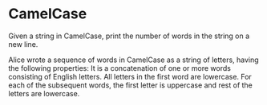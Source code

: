 # CamelCase
Given a string in CamelCase, print the number of words in the string on a new line.

Alice wrote a sequence of words in CamelCase as a string of letters, having the following properties:
    It is a concatenation of one or more words consisting of English letters.
    All letters in the first word are lowercase.
    For each of the subsequent words, the first letter is uppercase and rest of the letters are lowercase.

